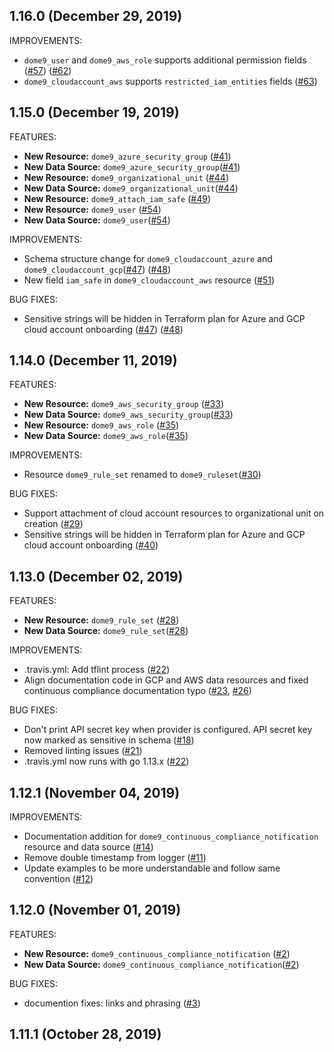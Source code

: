 ## 1.16.0 (December 29, 2019)

IMPROVEMENTS:
* `dome9_user` and `dome9_aws_role` supports additional permission fields ([#57](https://github.com/terraform-providers/terraform-provider-dome9/pull/57)) ([#62](https://github.com/terraform-providers/terraform-provider-dome9/pull/62))
* `dome9_cloudaccount_aws` supports `restricted_iam_entities` fields ([#63](https://github.com/terraform-providers/terraform-provider-dome9/pull/63))


## 1.15.0 (December 19, 2019)

FEATURES: 

* **New Resource:** `dome9_azure_security_group` ([#41](https://github.com/terraform-providers/terraform-provider-dome9/pull/41))
* **New Data Source:** `dome9_azure_security_group`([#41](https://github.com/terraform-providers/terraform-provider-dome9/pull/41))
* **New Resource:** `dome9_organizational_unit` ([#44](https://github.com/terraform-providers/terraform-provider-dome9/pull/44))
* **New Data Source:** `dome9_organizational_unit`([#44](https://github.com/terraform-providers/terraform-provider-dome9/pull/44))
* **New Resource:** `dome9_attach_iam_safe` ([#49](https://github.com/terraform-providers/terraform-provider-dome9/pull/49))
* **New Resource:** `dome9_user` ([#54](https://github.com/terraform-providers/terraform-provider-dome9/pull/54))
* **New Data Source:** `dome9_user`([#54](https://github.com/terraform-providers/terraform-provider-dome9/pull/54))

IMPROVEMENTS:
* Schema structure change for `dome9_cloudaccount_azure` and `dome9_cloudaccount_gcp`([#47](https://github.com/terraform-providers/terraform-provider-dome9/pull/47)) ([#48](https://github.com/terraform-providers/terraform-provider-dome9/pull/48))
* New field `iam_safe` in `dome9_cloudaccount_aws` resource ([#51](https://github.com/terraform-providers/terraform-provider-dome9/pull/51))


BUG FIXES:
* Sensitive strings will be hidden in Terraform plan for Azure and GCP cloud account onboarding ([#47](https://github.com/terraform-providers/terraform-provider-dome9/pull/47)) ([#48](https://github.com/terraform-providers/terraform-provider-dome9/pull/48))



## 1.14.0 (December 11, 2019)

FEATURES:

* **New Resource:** `dome9_aws_security_group` ([#33](https://github.com/terraform-providers/terraform-provider-dome9/pull/33))
* **New Data Source:** `dome9_aws_security_group`([#33](https://github.com/terraform-providers/terraform-provider-dome9/pull/33))
* **New Resource:** `dome9_aws_role` ([#35](https://github.com/terraform-providers/terraform-provider-dome9/pull/35))
* **New Data Source:** `dome9_aws_role`([#35](https://github.com/terraform-providers/terraform-provider-dome9/pull/35))

IMPROVEMENTS:
* Resource `dome9_rule_set` renamed to `dome9_ruleset`([#30](https://github.com/terraform-providers/terraform-provider-dome9/pull/30))

BUG FIXES:
* Support attachment of cloud account resources to organizational unit on creation ([#29](https://github.com/terraform-providers/terraform-provider-dome9/pull/29))
* Sensitive strings will be hidden in Terraform plan for Azure and GCP cloud account onboarding ([#40](https://github.com/terraform-providers/terraform-provider-dome9/pull/40))

## 1.13.0 (December 02, 2019)

FEATURES:

* **New Resource:** `dome9_rule_set` ([#28](https://github.com/terraform-providers/terraform-provider-dome9/pull/28))
* **New Data Source:** `dome9_rule_set`([#28](https://github.com/terraform-providers/terraform-provider-dome9/pull/28))

IMPROVEMENTS:
* .travis.yml: Add tflint process ([#22](https://github.com/terraform-providers/terraform-provider-dome9/issues/22))
* Align documentation code in GCP and AWS data resources and fixed continuous compliance documentation typo ([#23](https://github.com/terraform-providers/terraform-provider-dome9/issues/23), [#26](https://github.com/terraform-providers/terraform-provider-dome9/issues/26))

BUG FIXES:
* Don't print API secret key when provider is configured. API secret key now marked as sensitive in schema ([#18](https://github.com/terraform-providers/terraform-provider-dome9/issues/18))
* Removed linting issues ([#21](https://github.com/terraform-providers/terraform-provider-dome9/issues/21))
* .travis.yml now runs with go 1.13.x ([#22](https://github.com/terraform-providers/terraform-provider-dome9/issues/22))

## 1.12.1 (November 04, 2019)

IMPROVEMENTS:
* Documentation addition for `dome9_continuous_compliance_notification` resource and data source ([#14](https://github.com/terraform-providers/terraform-provider-dome9/issues/7))
* Remove double timestamp from logger ([#11](https://github.com/terraform-providers/terraform-provider-dome9/issues/11))
* Update examples to be more understandable and follow same convention ([#12](https://github.com/terraform-providers/terraform-provider-dome9/issues/12))

## 1.12.0 (November 01, 2019)

FEATURES:

* **New Resource:** `dome9_continuous_compliance_notification` ([#2](https://github.com/terraform-providers/terraform-provider-dome9/issues/2))
* **New Data Source:** `dome9_continuous_compliance_notification`([#2](https://github.com/terraform-providers/terraform-provider-dome9/issues/2))

BUG FIXES:

* documention fixes: links and phrasing ([#3](https://github.com/terraform-providers/terraform-provider-github/issues/3))

## 1.11.1 (October 28, 2019)

